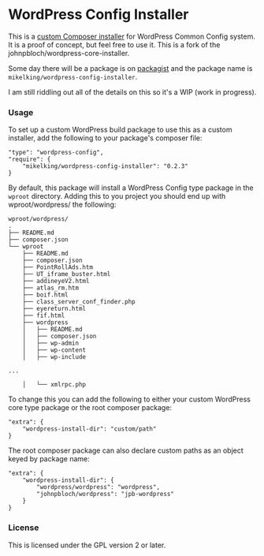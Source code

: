 # WordPress Config Installer
This is a [custom Composer installer](http://getcomposer.org/doc/articles/custom-installers.md) for WordPress Common Config system. It is a proof of concept, but feel free to use it. This is a fork of the johnpbloch/wordpress-core-installer.

Some day there will be a package is on [packagist](http://packagist.org) and the package name is `mikelking/wordpress-config-installer`.

I am still riddling out all of the details on this so it's a WIP (work in progress).

### Usage
To set up a custom WordPress build package to use this as a custom installer, add the following to your package's composer file:

```
"type": "wordpress-config",
"require": {
	"mikelking/wordpress-config-installer": "0.2.3"
}
```

By default, this package will install a WordPress Config type package in the `wproot` directory. Adding this to you project you should end up with wproot/wordpress/ the following:

```
wproot/wordpress/
.
├── README.md
├── composer.json
└── wproot
    ├── README.md
    ├── composer.json
    ├── PointRollAds.htm
    ├── UT_iframe_buster.html
    ├── addineyeV2.html
    ├── atlas_rm.htm
    ├── boif.html
    ├── class_server_conf_finder.php
    ├── eyereturn.html
    ├── fif.html
    ├── wordpress
    │   ├── README.md
    │   ├── composer.json
    │   ├── wp-admin
    │   ├── wp-content
    │   ├── wp-include

...

    │   └── xmlrpc.php
```


To change this you can add the following to either your custom WordPress core type package or the root composer package:

```
"extra": {
	"wordpress-install-dir": "custom/path"
}
```

The root composer package can also declare custom paths as an object keyed by package name:

```
"extra": {
	"wordpress-install-dir": {
		"wordpress/wordpress": "wordpress",
		"johnpbloch/wordpress": "jpb-wordpress"
	}
}
```

### License
This is licensed under the GPL version 2 or later.
